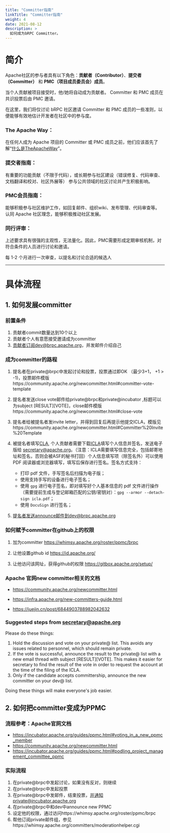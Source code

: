 ```yaml
---
title: "Committer指南"
linkTitle: "Committer指南"
weight: 4
date: 2021-08-12
description: >
  如何成为bRPC Committer。
---
```

# 简介

Apache社区的参与者具有以下角色：**贡献者（Contributor）**、**提交者（Committer）** 和 **PMC（项目成员委员会）成员**。

当个人贡献被项目接受时，他/她将自动成为贡献者。
Committer 和 PMC 成员在共识投票后由 PMC 邀请。

在这里，我们将仅讨论 bRPC 社区邀请 Committer 和 PMC 成员的一些准则，以便能够有效地估计开发者在社区中的参与度。

### The Apache Way：
在任何人成为 Apache 项目的 Committer 或 PMC 成员之前，他们应该首先了解“[什么是TheApacheWay](https://apache.org/theapacheway/index.html)”。

### 提交者指南：
有重要的功能贡献（不限于代码），或长期参与社区建设（错误修复、代码审查、文档翻译和校对、社区外展等）
参与公共领域的社区讨论并产生积极影响。
### PMC会员指南：
能够积极参与社区维护工作，如回复邮件、组织wiki、发布管理、代码审查等。
认同 Apache 社区理念，能够积极推动社区发展。
### 同行评审：
上述要求具有很强的主观性，无法量化。因此，PMC需要形成定期审核机制，对符合条件的人员进行讨论和邀请。

每 1-2 个月进行一次审查，以提名和讨论合适的候选人

---

# 具体流程

## 1. 如何发展committer

### 前置条件
1. 贡献者commit数量达到10个以上
2. 贡献者个人有意愿接受邀请成为committer
3. 贡献者订阅dev@brpc.apache.org，并发邮件介绍自己

### 成为committer的路程
1. 提名者在private@brpc中发起讨论和投票，投票通过即OK （最少3+1， +1 > -1)，投票邮件模版https://community.apache.org/newcommitter.html#committer-vote-template
2. 提名者发送close vote邮件给private@brpc和private@incubator ,标题可以为subject [RESULT][VOTE]，close邮件模版https://community.apache.org/newcommitter.html#close-vote
3. 提名者给被提名者发invite letter，并得到回复后再提示他提交ICLA，模版见https://community.apache.org/newcommitter.html#Committer%20Invite%20Template
4. 被提名者填写[CLA](https://www.apache.org/licenses/contributor-agreements.html), 个人贡献者需要下载[ICLA](https://www.apache.org/licenses/icla.pdf)填写个人信息并签名，发送电子版给 secretary@apache.org。（注意：ICLA需要填写信息完全，包括邮寄地址和签名，否则会被ASF的秘书打回）个人信息填写项（除签名外）可以使用 PDF 阅读器或浏览器填写，填写后保存进行签名。签名方式支持：
   - 打印 pdf 文件，手写签名后扫描为电子版；
   - 使用支持手写的设备进行电子签名；
   - 使用 `gpg` 进行电子签名，即对填写好个人基本信息的 pdf 文件进行操作（需要提前生成与登记邮箱匹配的公钥/密钥对）：`gpg --armor --detach-sign icla.pdf`；
   - 使用 `DocuSign` 进行签名；

5. 提名者发送announce邮件到dev@brpc.apache.org 


### 如何赋予committer在github上的权限

1. 加为committer
https://whimsy.apache.org/roster/ppmc/brpc

2. 让他设置github id
https://id.apache.org/

3. 让他访问该网址，获得github的权限
https://gitbox.apache.org/setup/


###  Apache 官网new committer相关的文档

* https://community.apache.org/newcommitter.html

* https://infra.apache.org/new-committers-guide.html

* https://juejin.cn/post/6844903788982042632

### Suggested steps from secretary@apache.org
Please do these things:

1. Hold the discussion and vote on your private@ list. This avoids any issues related to personnel, which should remain private.
2. If the vote is successful, announce the result to the private@ list with a new email thread with subject [RESULT][VOTE]. This makes it easier for secretary to find the result of the vote in order to request the account at the time of the filing of the ICLA.
3. Only if the candidate accepts committership, announce the new committer on your dev@ list.

Doing these things will make everyone's job easier.

## 2. 如何把committer变成为PPMC

### 流程参考：Apache官网文档
* https://incubator.apache.org/guides/ppmc.html#voting_in_a_new_ppmc_member
* https://community.apache.org/newcommitter.html
* https://incubator.apache.org/guides/ppmc.html#podling_project_management_committee_ppmc

### 实际流程
1. 在private@brpc中发起讨论，如果没有反对，则继续
2. 在private@brpc中发起投票
3. 在private@brpc中发邮件，结束投票，并通知private@incubator.apache.org
4. 在private@brpc中和dev中announce new PPMC
5. 设定他的权限，通过访问https://whimsy.apache.org/roster/ppmc/brpc
6. 帮他订阅private邮件组，参见https://whimsy.apache.org/committers/moderationhelper.cgi
